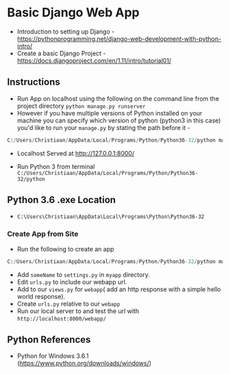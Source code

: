 # Basic Django Web App

* Introduction to setting up Django - https://pythonprogramming.net/django-web-development-with-python-intro/
* Create a basic Django Project - https://docs.djangoproject.com/en/1.11/intro/tutorial01/

## Instructions
* Run App on localhost using the following on the command line from the project directory `python manage.py runserver`
* However if you have multiple versions of Python installed on your machine you can specify which version of python (python3 in this case) you'd like to run your `manage.py` by stating the path before it - 
```python
C:/Users/Christiaan/AppData/Local/Programs/Python/Python36-32/python manage.py runserver
```

* Localhost Served at http://127.0.0.1:8000/

* Run Python 3 from terminal `C:/Users/Christiaan/AppData/Local/Programs/Python/Python36-32/python`

## Python 3.6 .exe Location
* `C:\Users\Christiaan\AppData\Local\Programs\Python\Python36-32`

### Create App from Site 
* Run the following to create an app 
```python
C:/Users/Christiaan/AppData/Local/Programs/Python/Python36-32/python manage.py startapp someName
```
* Add `someName` to `settings.py` in `myapp` directory.
* Edit `urls.py` to include our webapp url.
* Add to our `views.py` for `webapp`( add an http response with a simple hello world response).
* Create `urls.py` relative to our `webapp`
* Run our local server to and test the url with `http://localhost:8000/webapp/`


## Python References
* Python for Windows 3.6.1 (https://www.python.org/downloads/windows/)
